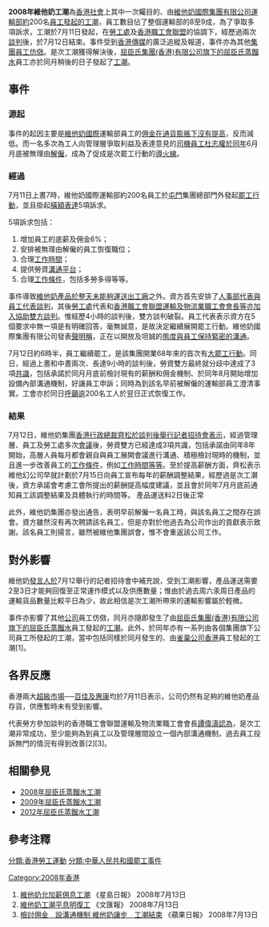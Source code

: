 **2008年維他奶工潮**為[香港社會](../Page/香港社會.md "wikilink")上其中一次矚目的、由[維他奶國際集團有限公司運輸部約](https://zh.wikipedia.org/wiki/維他奶國際集團有限公司 "wikilink")200名[員工發起的](https://zh.wikipedia.org/wiki/員工 "wikilink")[工潮](https://zh.wikipedia.org/wiki/工潮 "wikilink")，員工數目佔了整個運輸部的8至9成，為了爭取多項訴求，工潮於7月11日發起，在[勞工處](../Page/勞工處.md "wikilink")及[香港職工會聯盟](../Page/香港職工會聯盟.md "wikilink")的協調下，經歷過兩次[談判](../Page/談判.md "wikilink")後，於7月12日結束。事件受到[香港傳媒](../Page/香港傳媒.md "wikilink")的廣泛追縱及報道，事件亦為其他[集團員工仿傚](https://zh.wikipedia.org/wiki/集團 "wikilink")。是次工潮獲得解決後，[屈臣氏集團(香港)有限公司旗下的](https://zh.wikipedia.org/wiki/屈臣氏集團\(香港\)有限公司 "wikilink")[屈臣氏蒸餾水](../Page/屈臣氏蒸餾水.md "wikilink")員工亦於同月稍後的日子發起了[工潮](../Page/2008年屈臣氏蒸餾水工潮.md "wikilink")。

## 事件

### 源起

事件的起因主要是[維他奶國際](../Page/維他奶國際.md "wikilink")運輸部員工的[佣金在](https://zh.wikipedia.org/wiki/佣金 "wikilink")[通貨膨脹下沒有提高](https://zh.wikipedia.org/wiki/通貨膨脹 "wikilink")，反而減低。而一名多次為工人向管理層爭取利益及表達意見的[司機員工杜志權於同年](https://zh.wikipedia.org/wiki/司機 "wikilink")6月月底被無理由[解僱](../Page/解僱.md "wikilink")，成為了促成是次罷工行動的[導火線](https://zh.wikipedia.org/wiki/導火線 "wikilink")。

### 經過

7月11日上晝7時，維他奶國際運輸部約200名員工於[屯門](../Page/屯門.md "wikilink")集團總部門外發起[罷工行動](https://zh.wikipedia.org/wiki/罷工行動 "wikilink")，並且掛起[橫額表達](https://zh.wikipedia.org/wiki/橫額 "wikilink")5項訴求。

5項訴求包括：

1.  增加員工的底薪及佣金6%；
2.  安排被無理由解僱的員工恢復職位；
3.  合理[工作時間](https://zh.wikipedia.org/wiki/工作時間 "wikilink")；
4.  提供勞資[溝通](https://zh.wikipedia.org/wiki/溝通 "wikilink")[平台](../Page/平台.md "wikilink")；
5.  合理[工作條件](https://zh.wikipedia.org/wiki/工作條件 "wikilink")，包括多勞多得等等。

事件導致[維他奶](../Page/維他奶.md "wikilink")[產品於整天未能夠運送出](https://zh.wikipedia.org/wiki/產品 "wikilink")[工廠](../Page/工廠.md "wikilink")之外。資方首先安排了[人事部](https://zh.wikipedia.org/wiki/人事部 "wikilink")[代表與員工代表談判](https://zh.wikipedia.org/wiki/代表 "wikilink")，其後[勞工處](../Page/勞工處.md "wikilink")代表和[香港職工會聯盟](../Page/香港職工會聯盟.md "wikilink")[運輸及物流業職工會](https://zh.wikipedia.org/wiki/運輸及物流業職工會 "wikilink")[會長等亦加入協助雙方談判](https://zh.wikipedia.org/wiki/會長 "wikilink")。惟經歷4小時的談判後，雙方談判破裂。員工代表表示資方在5個要求中無一項是有明確回答，毫無誠意，是故決定繼續展開罷工行動。維他奶國際集團有限公司發表[聲明稱](https://zh.wikipedia.org/wiki/聲明 "wikilink")，正在以開放及坦誠的[態度與員工保持緊密的溝通](https://zh.wikipedia.org/wiki/態度 "wikilink")。

7月12日約6時半，員工繼續罷工，是該集團開業68年來的首次有[大罷工行動](https://zh.wikipedia.org/wiki/大罷工 "wikilink")。同日，經過上晝和中晝兩次、長達9小時的談判後，勞資雙方最終就分歧中達成了3項[共識](https://zh.wikipedia.org/wiki/共識 "wikilink")，包括承諾於同月月底前檢討現有的薪酬和佣金機制、於同年8月開始增加設備內部溝通機制，好讓員工申訴；同時為到該名早前被解僱的運輸部員工澄清事實。工會亦於同日[呼籲逾](https://zh.wikipedia.org/wiki/呼籲 "wikilink")200名工人於翌日正式恢復工作。

### 結果

7月12日，維他奶集團[香港](../Page/香港.md "wikilink")[行政總裁](https://zh.wikipedia.org/wiki/行政總裁 "wikilink")[齊松於談判後舉行](https://zh.wikipedia.org/wiki/齊松 "wikilink")[記者招待會表示](https://zh.wikipedia.org/wiki/記者招待會 "wikilink")，經過管理層、員工及勞工處多次[會議](../Page/會議.md "wikilink")後，勞資雙方已經達成3項共識，包括承諾由同年8年開始，高層人員每月都會親自與員工展開會議進行溝通、積極檢討現時的機制，並且進一步改善員工的[工作條件](https://zh.wikipedia.org/wiki/工作條件 "wikilink")，例如[工作時間等等](https://zh.wikipedia.org/wiki/工作時間 "wikilink")。至於提高薪酬方面，齊松表示維他幻公司早就計劃於7月15日向員工宣布每年的薪酬調整結果，經歷過是次工潮後，資方承諾會考慮工會所提出的薪酬提高幅度建議，並且會於同年7月月底前通知員工該調整結果及具體執行的時間等。
產品運送料2日後正常

此外，維他奶集團亦發出通告，表明早前解僱一名員工時，與該名員工之間存在誤會。資方雖然沒有再次聘請該名員工，但是亦對於他過去為公司作出的貢獻表示致謝。該名員工則揚言，雖然被維他集團誤會，惟不會重返該公司工作。

## 對外影響

維他奶[發言人於](https://zh.wikipedia.org/wiki/發言人 "wikilink")7月12舉行的記者招待會中補充說，受到工潮影響，產品運送需要2至3日才能夠回復至正常運作模式以及供應數量；惟由於過去周六汞周日產品的運輸貨品數量比較平日為少，故此相信是次工潮所帶來的運輸影響屬於輕微。

事件亦影響了其他[公司](../Page/公司.md "wikilink")員工仿傚，同月亦隨即發生了由[屈臣氏集團(香港)有限公司旗下的](https://zh.wikipedia.org/wiki/屈臣氏集團\(香港\)有限公司 "wikilink")[屈臣氏蒸餾水](../Page/屈臣氏蒸餾水.md "wikilink")員工發起的[工潮](../Page/2008年屈臣氏蒸餾水工潮.md "wikilink")。此外，於同年亦有一系列由各個集團旗下公司員工所發起的工潮，當中包括同樣於同月發生的、由[雀巢公司](https://zh.wikipedia.org/wiki/雀巢公司 "wikilink")[香港](../Page/香港.md "wikilink")員工發起的工潮\[1\]。

## 各界反應

香港兩大[超級市場](../Page/超級市場.md "wikilink")──[百佳及](https://zh.wikipedia.org/wiki/百佳 "wikilink")[惠康](../Page/惠康.md "wikilink")均於7月11日表示，公司仍然有足夠的維他奶產品存貨，供應暫時未有受到影響。

代表勞方參加談判的香港職工會聯盟運輸及物流業職工會會長[譚偉濤認為](https://zh.wikipedia.org/wiki/譚偉濤 "wikilink")，是次工潮非常成功，至少能夠為到員工以及管理層間設立一個內部溝通機制，過去員工投訴無門的情況有得到改善\[2\]\[3\]。

## 相關參見

  - [2008年屈臣氏蒸餾水工潮](../Page/2008年屈臣氏蒸餾水工潮.md "wikilink")
  - [2009年屈臣氏蒸餾水工潮](https://zh.wikipedia.org/wiki/2009年屈臣氏蒸餾水工潮 "wikilink")
  - [2012年屈臣氏蒸餾水工潮](https://zh.wikipedia.org/wiki/2012年屈臣氏蒸餾水工潮 "wikilink")

## 參考注釋

[分類:香港勞工運動](https://zh.wikipedia.org/wiki/分類:香港勞工運動 "wikilink")
[分類:中華人民共和國罷工事件](https://zh.wikipedia.org/wiki/分類:中華人民共和國罷工事件 "wikilink")

[Category:2008年香港](https://zh.wikipedia.org/wiki/Category:2008年香港 "wikilink")

1.  [維他奶允加薪佣息工潮](http://news.sina.com.hk/cgi-bin/nw/show.cgi/2/1/1/804043/1.html)
    《星島日報》 2008年7月13日
2.  [維他奶工潮平息明復工](http://paper.wenweipo.com/2008/07/13/HK0807130025.htm)
    《文匯報》 2008年7月13日
3.  [檢討佣金　設溝通機制
    維他奶讓步　工潮結束](http://hk.apple.nextmedia.com/news/art/20080713/11342695)
    《蘋果日報》 2008年7月13日
